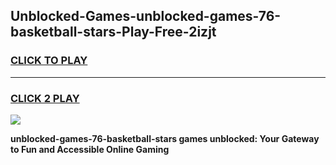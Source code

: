 
## Unblocked-Games-unblocked-games-76-basketball-stars-Play-Free-2izjt
<h3>
<a href="https://premium76.site?title=unblocked-games-76-basketball-stars&ref=23A">CLICK TO PLAY</a></h3>
<hr>

<h3>
<a href="https://premium76.site?title=unblocked-games-76-basketball-stars&ref=23A">CLICK 2 PLAY</a>
  
</h3>

<a href="https://premium76.site?title=unblocked-games-76-basketball-stars&ref=23A"><img src="https://clearcache.store/games.png"></a>


**unblocked-games-76-basketball-stars games unblocked: Your Gateway to Fun and Accessible Online Gaming**

